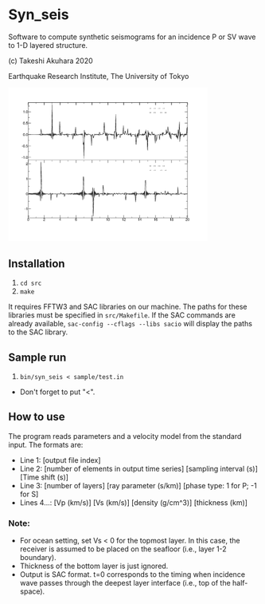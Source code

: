 # Syn_seis

Software to compute synthetic seismograms for an incidence P or SV wave to 1-D layered structure.

(c) Takeshi Akuhara 2020

Earthquake Research Institute, The University of Tokyo 

<img src="./img/test_output.png" width="400">

## Installation 
1. `cd src`
2. `make`

It requires FFTW3 and SAC libraries on our machine. The paths for these libraries must be specified in `src/Makefile`.
If the SAC commands are already available, `sac-config --cflags --libs sacio` will display the paths to the SAC library.

## Sample run
1. `bin/syn_seis < sample/test.in`

* Don't forget to put "<".

## How to use
The program reads parameters and a velocity model from the standard input. The formats are:

* Line 1: [output file index]
* Line 2: [number of elements in output time series] [sampling interval (s)] [Time shift (s)]
* Line 3: [number of layers] [ray parameter (s/km)] [phase type: 1 for P; -1 for S]
* Lines 4...: [Vp (km/s)] [Vs (km/s)] [density (g/cm^3)] [thickness (km)]

### Note: 
* For ocean setting, set Vs < 0 for the topmost layer. In this case, the receiver is assumed to be placed on the seafloor (i.e., layer 1-2 boundary).
* Thickness of the bottom layer is just ignored.
* Output is SAC format. t=0 corresponds to the timing when incidence wave passes through the deepest layer interface (i.e., top of the half-space). 
